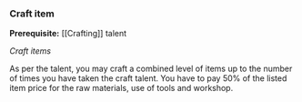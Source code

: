 ### Craft item

**Prerequisite:** [[Crafting]] talent

_Craft items_

As per the talent, you may craft a combined level of items up to the number of times you have taken the craft talent. You have to pay 50% of the listed item price for the raw materials, use of tools and workshop.